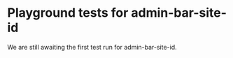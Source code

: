 # Playground tests for admin-bar-site-id
We are still awaiting the first test run for admin-bar-site-id.
